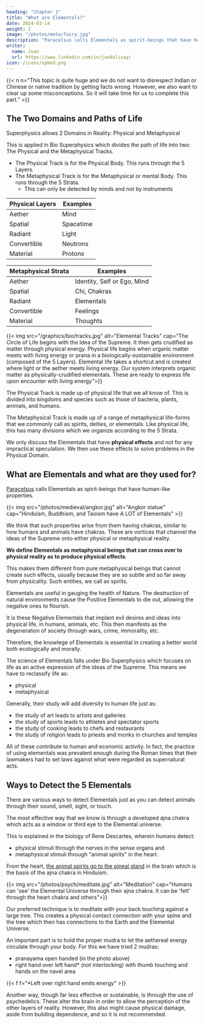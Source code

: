 ```yaml
---
heading: "Chapter 1"
title: "What are Elementals?"
date: 2024-03-14
weight: 2
image: "/photos/meta/fairy.jpg"
description: "Paracelsus calls Elementals as spirit-beings that have human-like properties. "
writer:
  name: Juan
  url: https://www.linkedin.com/in/jundalisay/
icon: /icons/spmed.png
---
```



{{< n n="This topic is quite huge and we do not want to disrespect Indian or Chinese or native tradition by getting facts wrong. However, we also want to clear up some misconceptions. So it will take time for us to complete this part." >}}


## The Two Domains and Paths of Life

Superphysics allows 2 Domains in Reality: Physical and Metaphysical

This is applied in Bio Superphysics which divides the path of life into two: The Physical and the Metaphysical Tracks.
- The Physical Track is for the Physical Body. This runs through the 5 Layers.
- The Metaphysical Track is for the Metaphysical or mental Body. This runs through the 5 Strata.
  - This can only be detected by minds and not by instruments

Physical Layers | Examples 
--- | ---
Aether | Mind
Spatial | Spacetime
Radiant | Light
Convertible | Neutrons 
Material | Protons

Metaphysical Strata | Examples 
--- | ---
Aether | Identity, Self or Ego, Mind
Spatial | Chi, Chakras
Radiant | Elementals
Convertible | Feelings
Material | Thoughts 

{{< img src="/graphics/bio/tracks.jpg" alt="Elemental Tracks" cap="The Circle of Life begins with the Idea of the Supreme. It then gets crudified as matter through physical energy. Physical life begins when organic matter meets with living energy or prana in a biologically-sustainable environment (composed of the 5 Layers). Elemental life takes a shortcut and is created where light or the aether meets living energy. Our system interprets organic matter as physically-crudified elementals. These are ready to express life upon encounter with living energy">}}

 <!-- in stars which are 'deployed' throughout the universe via supernovae. It then evolves through the Layers or Elements until it becomes aethereal and returns to the Supreme -->


The Physical Track is made up of physical life that we all know of. This is divided into kingdoms and species such as those of bacteria, plants, animals, and humans.  

The Metaphysical Track is made up of a range of metaphysical life-forms that we commonly call as spirits, deities, or elementals. Like physical life, this has many divisions which we organize according to the 5 Strata. 

We only discuss the Elementals that have **physical effects** and not for any impractical speculation. We then use these effects to solve problems in the Physical Domain. 


## What are Elementals and what are they used for?

[Paracelsus](/research/paracelsus/nymphys/tractatus-1) calls Elementals as spirit-beings that have human-like properties. 

{{< img src="/photos/medieval/angkor.jpg" alt="Angkor statue" cap="Hinduism, Buddhism, and Taoism have A LOT of Elementals" >}}

We think that such properties arise from them having chakras, similar to how humans and animals have chakras. These are vortices that channel the ideas of the Supreme onto either physical or metaphysical reality. 

**We define Elementals as metaphysical beings that can cross over to physical reality as to produce physical effects**. 

This makes them different from pure metaphysical beings that cannot create such effects, usually because they are so subtle and so far away from physicality. Such entities, we call as spirits. 

<!-- An example of a common spirit is the Holy Spirit in Christianity which serve merely to inspire and  -->

Elementals are useful in gauging the health of Nature. The destruction of natural environments cause the Positive Elementals to die out, allowing the negative ones to flourish. 

It is these Negative Elementals that implant evil desires and ideas into physical life, in humans, animals, etc. This then manifests as the degeneration of society through wars, crime, immorality, etc. 

Therefore, the knowlege of Elementals is essential in creating a better world both ecologically and morally.  

The science of Elementals falls under Bio Superphysics which focuses on life as an active expression of the ideas of the Supreme. This means we have to reclassify life as:
- physical  
- metaphysical 


Generally, their study will add diversity to human life just as:
- the study of art leads to artists and galleries
- the study of sports leads to athletes and spectator sports
- the study of cooking leads to chefs and restaurants
- the study of religion leads to priests and monks in churches and temples 

All of these contribute to human and economic activity. In fact, the practice of using elementals was prevalent enough during the Roman times that their lawmakers had to set laws against what were regarded as supernatural acts. 





## Ways to Detect the 5 Elementals


There are various ways to detect Elementals just as you can detect animals through their sound, smell, sight, or touch.

The most effective way that we know is through a developed ajna chakra which acts as a window or third eye to the Elemental universe. 

This is explained in the biology of Rene Descartes, wherein humans detect:
- physical stimuli through the nerves in the sense organs and
- metaphysical stimuli through "animal spirits" in the heart. 

From the heart, [the animal spirits go to the pineal gland](/research/descartes/man/section-30) in the brain which is the basis of the ajna chakra in Hinduism.  

{{< img src="/photos/psych/meditate.jpg" alt="Meditation" cap="Humans can 'see' the Elemental Universe through their ajna chakra. It can be 'felt' through the heart chakra and others">}}


Our preferred technique is to meditate with your back touching against a large tree. This creates a physical contact connection with your spine and the tree which then has connections to the Earth and the Elemental Universe. 

An important part is to hold the proper mudra to let the aethereal energy circulate through your body. For this we have tried 2 mudras:
- pranayama open handed (in the photo above)
- right hand over left hand* (not interlocking) with thumb touching and hands on the navel area  

{{< f f="*Left over right hand emits energy" >}}


Another way, though far less effective or sustainable, is through the use of psychedelics. These alter the brain in order to allow the perception of the other layers of reality. However, this also might cause physical damage, aside from building dependence, and so it is not recommended. 





<!-- Elementals in Hindiusm are called Yakshis and Yakshas who guards treasures, equivalent to Gnomes. -->

<!-- Their king is Kuber,who got patronage from Shiva and has son Nalkuber who is married to Heavenly Damsel,or fairylike woman Rambha.  -->

<!-- We have Heavenly Damsels or Apsaras who are equivalent to fairies such as Rambha, Urvashi, Menaka,Tillotama etc. They mostly entertain Michael or Indra, the lord of heaven. The elves we call as Kinnaris and Kinnars,they are synonymous to Jinns and has the potential to make illusions. They are like little girls mostly. There are mantras to invoke them. -->


<!-- In India, especially rural India, you will still see people making offerings (mostly food) to certain spirits every day, while warding off unwanted demons using protective charms such as temple bells and charms.


Many people in India have told me stories of meeting such spirits face to face, often having taken on a human-like appearance, and displaying magical powers. Their shapes are often shifting and inconstant, illusory in nature. Often they are identified by their unusual eyes. 

Devas are felt to guide the processes of nature, such as the growth of plants, and to reside within the very light of sun, moon, and stars, and within the elements of earth, water, fire, air, and ether. Indian farmers especially propitiate them as they have since the Vedas were revealed. The reverential worship of nymphs continues in India today as fervently as ever it did in Pagan Greece. Certain trees are especially sacred to particular spirits. -->





<!-- 
Sanskrit can have words with different meanings. Yes, koti means million. But it is also means type.

So 33 types of deities/ or aspects necessary for life.

8 vasus:. Elements

Dyaus — sky

Prithiivi— earth 🌍

Agni— fire 🔥

Nakshatra — stars 🌟

Varun — water 💦

Surya— 🌞 sun

Chandra— moon 🌜

12 Aditya ( personified deities)

Vishnu, Aryaman, Indra, Tvastr, Varuna, Bhaga, Savitr, Vivasvat, Amsa, Mitra, Pushan, Daksha.

11 Rudras ( 5 abstractions)

Ananda — bliss/ happiness, Vijnana — knowledge, Manas — though, Prana — breath, Vac — speech.

6 names of Shiva.

Isana — reviling aspect, Jatputuse — concealing aspect, Aghora — destroying ( Bhirava), Vamadeva — preventing aspect, Sadyojsta — creating aspect, Atman — self.

2 Asvins.. health and medicine.

You may Google what you don't understand.

( Rig Veda)

P.S. we will respect all Gods worshiped in any form.

 -->